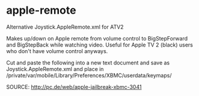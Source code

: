 apple-remote
============

Alternative Joystick.AppleRemote.xml for ATV2


Makes up/down on Apple remote from volume control to BigStepForward and BigStepBack while watching video. Useful for Apple TV 2 (black) users who don't have volume control anyways.

Cut and paste the following into a new text document and save as Joystick.AppleRemote.xml and place in /private/var/mobile/Library/Preferences/XBMC/userdata/keymaps/ 

SOURCE: http://pc.de/web/apple-jailbreak-xbmc-3041
